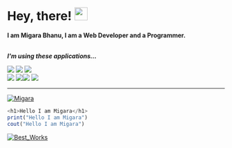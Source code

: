 # Hey, there! <img src="https://raw.githubusercontent.com/MartinHeinz/MartinHeinz/master/wave.gif" width="30px">


**I am Migara Bhanu, I am a Web Developer and a Programmer.**
<br>
<br>


***I'm using these applications...***

![](https://img.shields.io/badge/OS-LinuxElementary-informational?style=flat&logo=Linux&logoColor=white&color=8d81c2) ![](https://img.shields.io/badge/Editor-PyCharm-informational?style=flat&logo=pycharm&logoColor=white&color=2bbc8a) ![](https://img.shields.io/badge/Editor-VS_Code-informational?style=flat&logo=visual-studio-code&logoColor=white&color=007acc) 
<br>
![](https://img.shields.io/badge/Code-Python-informational?style=flat&logo=python&logoColor=white&color=356a97)
![](https://img.shields.io/badge/Code-Hypertext-informational?style=flat&logo=&logoColor=white&color=e9d44d)![](https://img.shields.io/badge/Code-JavaScript-informational?style=flat&logo=javascript&logoColor=white&color=5ed3f3)  ![](https://img.shields.io/badge/RTE-NodeJS-informational?style=flat&logo=RTE&logoColor=white&color=2bbc8a)

***

[![Migara](https://github-readme-stats.vercel.app/api?username=migarabhanu&show_icons=true&theme=tokyonight)](https://github.com/migarabhanu)


```JavaScript
<h1>Hello I am Migara</h1>
print("Hello I am Migara")
cout("Hello I am Migara")
```


[![Best_Works ](https://github-readme-stats.vercel.app/api/top-langs/?username=migarabhanu&title_color=3174e7&text_color=37bc9c&show_icons=true&icon_color=be90f2&bg_color=1d1f21)](https://github.com/migarabhanu)
